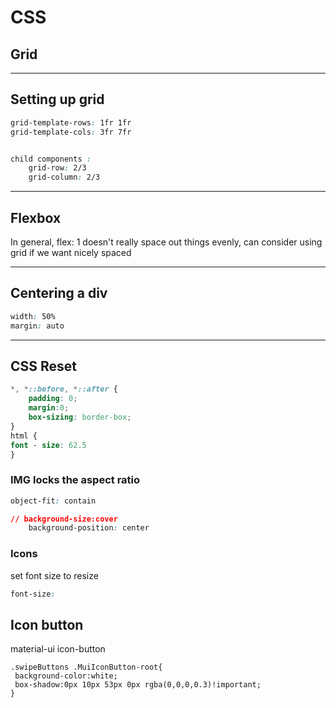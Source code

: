 # CSS

## Grid

---

## Setting up grid

```css
grid-template-rows: 1fr 1fr
grid-template-cols: 3fr 7fr


child components :
    grid-row: 2/3
    grid-column: 2/3

```

---

## Flexbox

In general, flex: 1 doesn't really space out things evenly,
can consider using grid if we want nicely spaced

---

## Centering a div

```css
width: 50%
margin: auto
```

---

## CSS Reset
```css
*, *::before, *::after {
	padding: 0;
	margin:0;
	box-sizing: border-box;
}
html {
font - size: 62.5
}
```

### IMG locks the aspect ratio
```css
object-fit: contain 

// background-size:cover
	background-position: center
```

### Icons 
set font size to resize
```css
font-size:
```

## Icon button
material-ui
icon-button
```
.swipeButtons .MuiIconButton-root{
 background-color:white;
 box-shadow:0px 10px 53px 0px rgba(0,0,0,0.3)!important;
}
```